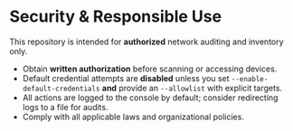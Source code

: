 # Security & Responsible Use

This repository is intended for **authorized** network auditing and inventory only.
- Obtain **written authorization** before scanning or accessing devices.
- Default credential attempts are **disabled** unless you set `--enable-default-credentials` **and** provide an `--allowlist` with explicit targets.
- All actions are logged to the console by default; consider redirecting logs to a file for audits.
- Comply with all applicable laws and organizational policies.
